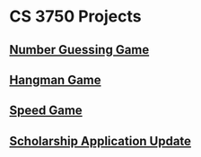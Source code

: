 # CS 3750 Projects

## [Number Guessing Game](numberguessing.md)

## [Hangman Game](hangman.md)

## [Speed Game](speed.md)

## [Scholarship Application Update](scholarship.md)
